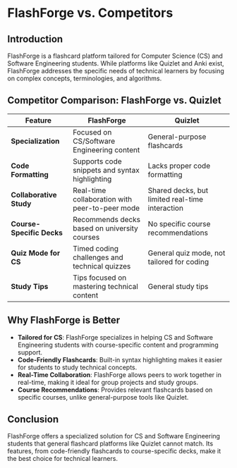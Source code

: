 # FlashForge vs. Competitors

## Introduction
FlashForge is a flashcard platform tailored for Computer Science (CS) and Software Engineering students. While platforms like Quizlet and Anki exist, FlashForge addresses the specific needs of technical learners by focusing on complex concepts, terminologies, and algorithms.

## Competitor Comparison: FlashForge vs. Quizlet

| Feature                        | FlashForge                                      | Quizlet                                         |
| -------------------------------| ----------------------------------------------- | ----------------------------------------------- |
| **Specialization**              | Focused on CS/Software Engineering content      | General-purpose flashcards                      |
| **Code Formatting**             | Supports code snippets and syntax highlighting  | Lacks proper code formatting                    |
| **Collaborative Study**         | Real-time collaboration with peer-to-peer mode  | Shared decks, but limited real-time interaction |
| **Course-Specific Decks**       | Recommends decks based on university courses    | No specific course recommendations              |
| **Quiz Mode for CS**            | Timed coding challenges and technical quizzes   | General quiz mode, not tailored for coding      |
| **Study Tips**                  | Tips focused on mastering technical content     | General study tips                              |

## Why FlashForge is Better
- **Tailored for CS**: FlashForge specializes in helping CS and Software Engineering students with course-specific content and programming support.
- **Code-Friendly Flashcards**: Built-in syntax highlighting makes it easier for students to study technical concepts.
- **Real-Time Collaboration**: FlashForge allows peers to work together in real-time, making it ideal for group projects and study groups.
- **Course Recommendations**: Provides relevant flashcards based on specific courses, unlike general-purpose tools like Quizlet.

## Conclusion
FlashForge offers a specialized solution for CS and Software Engineering students that general flashcard platforms like Quizlet cannot match. Its features, from code-friendly flashcards to course-specific decks, make it the best choice for technical learners.
